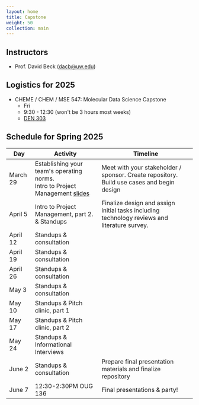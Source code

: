 ```yaml
---
layout: home
title: Capstone
weight: 50
collection: main
---
```


## Instructors

- Prof. David Beck (dacb@uw.edu)

## Logistics for 2025

- CHEME / CHEM / MSE 547: Molecular Data Science Capstone
    - Fri
    - 9:30 - 12:30 (won't be 3 hours most weeks)
    - [DEN 303](http://www.washington.edu/classroom/DEN+303)

## Schedule for Spring 2025

|Day|Activity  |Timeline|
|--|--|--|
|March 29|Establishing your team's operating norms.<br/>Intro to Project Management [slides](https://github.com/UWDIRECT/UWDIRECT.github.io/blob/master/Wi22_content/Capstone/DIRECT%20project%20management%20and%20conflict%20resolution.pptx?raw=true)|Meet with your stakeholder / sponsor.  Create repository.  Build use cases and begin design|
|April 5| Intro to Project Management, part 2. & Standups|Finalize design and assign initial tasks including technology reviews and literature survey.|
|April 12|Standups & consultation||
|April 19|Standups & consultation||
|April 26|Standups & consultation||
|May 3|Standups & consultation||
|May 10|Standups & Pitch clinic, part 1||
|May 17|Standups & Pitch clinic, part 2||
|May 24|Standups & Informational Interviews||
|June 2|Standups & consultation|Prepare final presentation materials and finalize repository|
|June 7|12:30-2:30PM OUG 136|Final presentations & party!|
